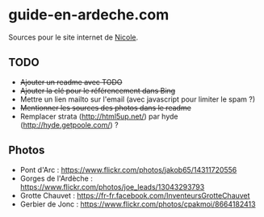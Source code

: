 # guide-en-ardeche.com

Sources pour le site internet de [Nicole](http://guide-en-ardeche.com/).


## TODO

* <del>Ajouter un readme avec TODO</del>
* <del>Ajouter la clé pour le référencement dans Bing</del>
* Mettre un lien mailto sur l'email (avec javascript pour limiter le spam ?)
* <del>Mentionner les sources des photos dans le readme</del>
* Remplacer strata (http://html5up.net/) par hyde (http://hyde.getpoole.com/) ?

## Photos

* Pont d'Arc : https://www.flickr.com/photos/jakob65/14311720556
* Gorges de l'Ardèche : https://www.flickr.com/photos/joe_leads/13043293793
* Grotte Chauvet : https://fr-fr.facebook.com/InventeursGrotteChauvet
* Gerbier de Jonc : https://www.flickr.com/photos/cpakmoi/8664182413
